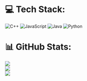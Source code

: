# 💻 Tech Stack:
![C++](https://img.shields.io/badge/c++-%2300599C.svg?style=for-the-badge&logo=c%2B%2B&logoColor=white) ![JavaScript](https://img.shields.io/badge/javascript-%23323330.svg?style=for-the-badge&logo=javascript&logoColor=%23F7DF1E) ![Java](https://img.shields.io/badge/java-%23ED8B00.svg?style=for-the-badge&logo=java&logoColor=white) ![Python](https://img.shields.io/badge/python-3670A0?style=for-the-badge&logo=python&logoColor=ffdd54)
# 📊 GitHub Stats:
![](https://github-readme-stats.vercel.app/api?username=quangbd&theme=dark&hide_border=true&include_all_commits=true&count_private=true)<br/>
![](https://github-readme-streak-stats.herokuapp.com/?user=quangbd&theme=dark&hide_border=true)<br/>
![](https://github-readme-stats.vercel.app/api/top-langs/?username=quangbd&theme=dark&hide_border=true&include_all_commits=true&count_private=true&layout=compact)
